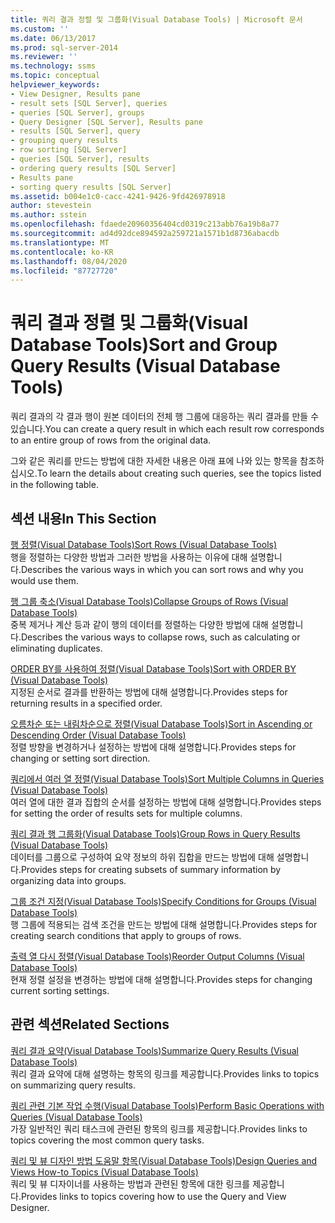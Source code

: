 ```yaml
---
title: 쿼리 결과 정렬 및 그룹화(Visual Database Tools) | Microsoft 문서
ms.custom: ''
ms.date: 06/13/2017
ms.prod: sql-server-2014
ms.reviewer: ''
ms.technology: ssms
ms.topic: conceptual
helpviewer_keywords:
- View Designer, Results pane
- result sets [SQL Server], queries
- queries [SQL Server], groups
- Query Designer [SQL Server], Results pane
- results [SQL Server], query
- grouping query results
- row sorting [SQL Server]
- queries [SQL Server], results
- ordering query results [SQL Server]
- Results pane
- sorting query results [SQL Server]
ms.assetid: b004e1c0-cacc-4241-9426-9fd426978918
author: stevestein
ms.author: sstein
ms.openlocfilehash: fdaede20960356404cd0319c213abb76a19b8a77
ms.sourcegitcommit: ad4d92dce894592a259721a1571b1d8736abacdb
ms.translationtype: MT
ms.contentlocale: ko-KR
ms.lasthandoff: 08/04/2020
ms.locfileid: "87727720"
---
```

# <a name="sort-and-group-query-results-visual-database-tools"></a><span data-ttu-id="b65f6-102">쿼리 결과 정렬 및 그룹화(Visual Database Tools)</span><span class="sxs-lookup"><span data-stu-id="b65f6-102">Sort and Group Query Results (Visual Database Tools)</span></span>
  <span data-ttu-id="b65f6-103">쿼리 결과의 각 결과 행이 원본 데이터의 전체 행 그룹에 대응하는 쿼리 결과를 만들 수 있습니다.</span><span class="sxs-lookup"><span data-stu-id="b65f6-103">You can create a query result in which each result row corresponds to an entire group of rows from the original data.</span></span>  
  
 <span data-ttu-id="b65f6-104">그와 같은 쿼리를 만드는 방법에 대한 자세한 내용은 아래 표에 나와 있는 항목을 참조하십시오.</span><span class="sxs-lookup"><span data-stu-id="b65f6-104">To learn the details about creating such queries, see the topics listed in the following table.</span></span>  
  
## <a name="in-this-section"></a><span data-ttu-id="b65f6-105">섹션 내용</span><span class="sxs-lookup"><span data-stu-id="b65f6-105">In This Section</span></span>  
 [<span data-ttu-id="b65f6-106">행 정렬&#40;Visual Database Tools&#41;</span><span class="sxs-lookup"><span data-stu-id="b65f6-106">Sort Rows &#40;Visual Database Tools&#41;</span></span>](visual-database-tools.md)  
 <span data-ttu-id="b65f6-107">행을 정렬하는 다양한 방법과 그러한 방법을 사용하는 이유에 대해 설명합니다.</span><span class="sxs-lookup"><span data-stu-id="b65f6-107">Describes the various ways in which you can sort rows and why you would use them.</span></span>  
  
 [<span data-ttu-id="b65f6-108">행 그룹 축소&#40;Visual Database Tools&#41;</span><span class="sxs-lookup"><span data-stu-id="b65f6-108">Collapse Groups of Rows &#40;Visual Database Tools&#41;</span></span>](collapse-groups-of-rows-visual-database-tools.md)  
 <span data-ttu-id="b65f6-109">중복 제거나 계산 등과 같이 행의 데이터를 정렬하는 다양한 방법에 대해 설명합니다.</span><span class="sxs-lookup"><span data-stu-id="b65f6-109">Describes the various ways to collapse rows, such as calculating or eliminating duplicates.</span></span>  
  
 [<span data-ttu-id="b65f6-110">ORDER BY를 사용하여 정렬&#40;Visual Database Tools&#41;</span><span class="sxs-lookup"><span data-stu-id="b65f6-110">Sort with ORDER BY &#40;Visual Database Tools&#41;</span></span>](sort-with-order-by-visual-database-tools.md)  
 <span data-ttu-id="b65f6-111">지정된 순서로 결과를 반환하는 방법에 대해 설명합니다.</span><span class="sxs-lookup"><span data-stu-id="b65f6-111">Provides steps for returning results in a specified order.</span></span>  
  
 [<span data-ttu-id="b65f6-112">오름차순 또는 내림차순으로 정렬&#40;Visual Database Tools&#41;</span><span class="sxs-lookup"><span data-stu-id="b65f6-112">Sort in Ascending or Descending Order &#40;Visual Database Tools&#41;</span></span>](sort-in-ascending-or-descending-order-visual-database-tools.md)  
 <span data-ttu-id="b65f6-113">정렬 방향을 변경하거나 설정하는 방법에 대해 설명합니다.</span><span class="sxs-lookup"><span data-stu-id="b65f6-113">Provides steps for changing or setting sort direction.</span></span>  
  
 [<span data-ttu-id="b65f6-114">쿼리에서 여러 열 정렬&#40;Visual Database Tools&#41;</span><span class="sxs-lookup"><span data-stu-id="b65f6-114">Sort Multiple Columns in Queries &#40;Visual Database Tools&#41;</span></span>](sort-multiple-columns-in-queries-visual-database-tools.md)  
 <span data-ttu-id="b65f6-115">여러 열에 대한 결과 집합의 순서를 설정하는 방법에 대해 설명합니다.</span><span class="sxs-lookup"><span data-stu-id="b65f6-115">Provides steps for setting the order of results sets for multiple columns.</span></span>  
  
 [<span data-ttu-id="b65f6-116">쿼리 결과 행 그룹화&#40;Visual Database Tools&#41;</span><span class="sxs-lookup"><span data-stu-id="b65f6-116">Group Rows in Query Results &#40;Visual Database Tools&#41;</span></span>](group-rows-in-query-results-visual-database-tools.md)  
 <span data-ttu-id="b65f6-117">데이터를 그룹으로 구성하여 요약 정보의 하위 집합을 만드는 방법에 대해 설명합니다.</span><span class="sxs-lookup"><span data-stu-id="b65f6-117">Provides steps for creating subsets of summary information by organizing data into groups.</span></span>  
  
 [<span data-ttu-id="b65f6-118">그룹 조건 지정&#40;Visual Database Tools&#41;</span><span class="sxs-lookup"><span data-stu-id="b65f6-118">Specify Conditions for Groups &#40;Visual Database Tools&#41;</span></span>](specify-conditions-for-groups-visual-database-tools.md)  
 <span data-ttu-id="b65f6-119">행 그룹에 적용되는 검색 조건을 만드는 방법에 대해 설명합니다.</span><span class="sxs-lookup"><span data-stu-id="b65f6-119">Provides steps for creating search conditions that apply to groups of rows.</span></span>  
  
 [<span data-ttu-id="b65f6-120">출력 열 다시 정렬&#40;Visual Database Tools&#41;</span><span class="sxs-lookup"><span data-stu-id="b65f6-120">Reorder Output Columns &#40;Visual Database Tools&#41;</span></span>](reorder-output-columns-visual-database-tools.md)  
 <span data-ttu-id="b65f6-121">현재 정렬 설정을 변경하는 방법에 대해 설명합니다.</span><span class="sxs-lookup"><span data-stu-id="b65f6-121">Provides steps for changing current sorting settings.</span></span>  
  
## <a name="related-sections"></a><span data-ttu-id="b65f6-122">관련 섹션</span><span class="sxs-lookup"><span data-stu-id="b65f6-122">Related Sections</span></span>  
 [<span data-ttu-id="b65f6-123">쿼리 결과 요약&#40;Visual Database Tools&#41;</span><span class="sxs-lookup"><span data-stu-id="b65f6-123">Summarize Query Results &#40;Visual Database Tools&#41;</span></span>](summarize-query-results-visual-database-tools.md)  
 <span data-ttu-id="b65f6-124">쿼리 결과 요약에 대해 설명하는 항목의 링크를 제공합니다.</span><span class="sxs-lookup"><span data-stu-id="b65f6-124">Provides links to topics on summarizing query results.</span></span>  
  
 [<span data-ttu-id="b65f6-125">쿼리 관련 기본 작업 수행&#40;Visual Database Tools&#41;</span><span class="sxs-lookup"><span data-stu-id="b65f6-125">Perform Basic Operations with Queries &#40;Visual Database Tools&#41;</span></span>](perform-basic-operations-with-queries-visual-database-tools.md)  
 <span data-ttu-id="b65f6-126">가장 일반적인 쿼리 태스크에 관련된 항목의 링크를 제공합니다.</span><span class="sxs-lookup"><span data-stu-id="b65f6-126">Provides links to topics covering the most common query tasks.</span></span>  
  
 [<span data-ttu-id="b65f6-127">쿼리 및 뷰 디자인 방법 도움말 항목&#40;Visual Database Tools&#41;</span><span class="sxs-lookup"><span data-stu-id="b65f6-127">Design Queries and Views How-to Topics &#40;Visual Database Tools&#41;</span></span>](design-queries-and-views-how-to-topics-visual-database-tools.md)  
 <span data-ttu-id="b65f6-128">쿼리 및 뷰 디자이너를 사용하는 방법과 관련된 항목에 대한 링크를 제공합니다.</span><span class="sxs-lookup"><span data-stu-id="b65f6-128">Provides links to topics covering how to use the Query and View Designer.</span></span>  
  
  

